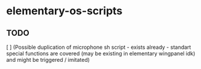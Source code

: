 # elementary-os-scripts


## TODO

[ ] (Possible duplication of microphone sh script - exists already - standart special functions are covered (may be existing in elementary wingpanel idk) and might be triggered / imitated)
